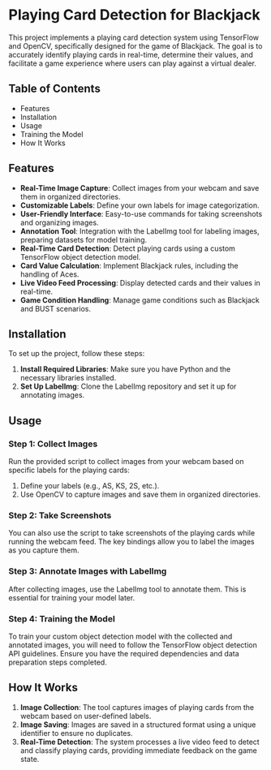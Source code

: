 # Playing Card Detection for Blackjack

This project implements a playing card detection system using TensorFlow and OpenCV, specifically designed for the game of Blackjack. The goal is to accurately identify playing cards in real-time, determine their values, and facilitate a game experience where users can play against a virtual dealer.

## Table of Contents

- Features
- Installation
- Usage
- Training the Model
- How It Works

## Features

- **Real-Time Image Capture**: Collect images from your webcam and save them in organized directories.
- **Customizable Labels**: Define your own labels for image categorization.
- **User-Friendly Interface**: Easy-to-use commands for taking screenshots and organizing images.
- **Annotation Tool**: Integration with the LabelImg tool for labeling images, preparing datasets for model training.
- **Real-Time Card Detection**: Detect playing cards using a custom TensorFlow object detection model.
- **Card Value Calculation**: Implement Blackjack rules, including the handling of Aces.
- **Live Video Feed Processing**: Display detected cards and their values in real-time.
- **Game Condition Handling**: Manage game conditions such as Blackjack and BUST scenarios.

## Installation

To set up the project, follow these steps:

1. **Install Required Libraries**: Make sure you have Python and the necessary libraries installed.
2. **Set Up LabelImg**: Clone the LabelImg repository and set it up for annotating images.

## Usage

### Step 1: Collect Images

Run the provided script to collect images from your webcam based on specific labels for the playing cards:

1. Define your labels (e.g., AS, KS, 2S, etc.).
2. Use OpenCV to capture images and save them in organized directories.

### Step 2: Take Screenshots

You can also use the script to take screenshots of the playing cards while running the webcam feed. The key bindings allow you to label the images as you capture them.

### Step 3: Annotate Images with LabelImg

After collecting images, use the LabelImg tool to annotate them. This is essential for training your model later.

### Step 4: Training the Model

To train your custom object detection model with the collected and annotated images, you will need to follow the TensorFlow object detection API guidelines. Ensure you have the required dependencies and data preparation steps completed.

## How It Works

1. **Image Collection**: The tool captures images of playing cards from the webcam based on user-defined labels.
2. **Image Saving**: Images are saved in a structured format using a unique identifier to ensure no duplicates.
3. **Real-Time Detection**: The system processes a live video feed to detect and classify playing cards, providing immediate feedback on the game state.
